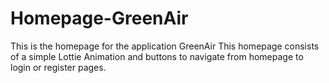 # Homepage-GreenAir
This is the homepage for the application GreenAir
This homepage consists of a simple Lottie Animation and buttons to navigate from homepage to login or register pages.
